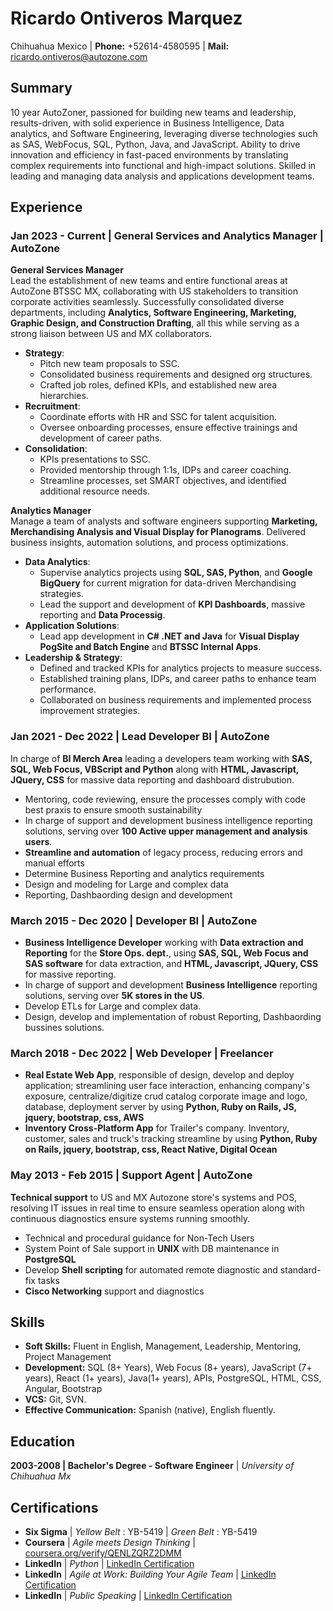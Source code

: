 # Ricardo Ontiveros Marquez
Chihuahua Mexico | **Phone:** +52614-4580595 | **Mail:** ricardo.ontiveros@autozone.com 
## **Summary**

10 year AutoZoner, passioned for building new teams and leadership, results-driven, with solid experience in Business Intelligence, Data analytics, and Software Engineering, leveraging diverse technologies such as SAS, WebFocus, SQL, Python, Java, and JavaScript. Ability to drive innovation and efficiency in fast-paced environments by translating complex requirements into functional and high-impact solutions. Skilled in leading and managing data analysis and applications development teams. 

## **Experience**

### **Jan 2023 - Current | General Services and Analytics Manager | AutoZone**
**General Services Manager**  
Lead the establishment of new teams and entire functional areas at AutoZone BTSSC MX, collaborating with US stakeholders to transition corporate activities seamlessly. Successfully consolidated diverse departments, including **Analytics, Software Engineering, Marketing, Graphic Design, and Construction Drafting**, all this while serving as a strong liaison between US and MX collaborators.  

- **Strategy**:  
  - Pitch new team proposals to SSC.  
  - Consolidated business requirements and designed org structures.  
  - Crafted job roles, defined KPIs, and established new area hierarchies.  
- **Recruitment**:  
  - Coordinate efforts with HR and SSC for talent acquisition.  
  - Oversee onboarding processes, ensure effective trainings and development of career paths.  
- **Consolidation**:  
  - KPIs presentations to SSC.  
  - Provided mentorship through 1:1s, IDPs and career coaching.  
  - Streamline processes, set SMART objectives, and identified additional resource needs.  

**Analytics Manager**  
Manage a team of analysts and software engineers supporting **Marketing, Merchandising Analysis and Visual Display for Planograms**. Delivered business insights, automation solutions, and process optimizations.

- **Data Analytics**:  
  - Supervise analytics projects using **SQL, SAS, Python**, and **Google BigQuery** for current migration for data-driven Merchandising strategies.  
  - Lead the support and development of **KPI Dashboards**, massive reporting and **Data Processig**.
- **Application Solutions**:  
  - Lead app development in **C# .NET  and Java** for **Visual Display PogSite and Batch Engine** and **BTSSC Internal Apps**.  
- **Leadership & Strategy**:  
  - Defined and tracked KPIs for analytics projects to measure success.  
  - Established training plans, IDPs, and career paths to enhance team performance.  
  - Collaborated on business requirements and implemented process improvement strategies. 

### **Jan 2021 - Dec 2022 | Lead Developer BI | AutoZone**  
In charge of **BI Merch Area** leading a developers team working with **SAS, SQL, Web Focus, VBScript and Python** along with **HTML, Javascript, JQuery, CSS** for massive data reporting and dashboard distrubution. 
- Mentoring, code reviewing, ensure the processes comply with code best praxis to ensure smooth sustainability
- In charge of support and development business intelligence reporting solutions, serving over **100 Active upper management and analysis users**. 
- **Streamline and automation** of legacy process, reducing errors and manual efforts
- Determine Business Reporting and analytics requirements 
- Design and modeling for Large and complex data
- Reporting, Dashbaording design and development 



### **March 2015 - Dec 2020 | Developer BI | AutoZone**  
- **Business Intelligence Developer** working with **Data extraction and Reporting** for the **Store Ops. dept.**, using **SAS, SQL, Web Focus and SAS software** for data extraction, and **HTML, Javascript, JQuery, CSS** for massive reporting. 
- In charge of support and development **Business Intelligence** reporting solutions, serving over **5K stores in the US**.
- Develop ETLs for Large and complex data.
- Design, develop and implementation of robust Reporting, Dashbaording bussines solutions. 


### **March 2018 - Dec 2022 | Web Developer | Freelancer** 
- **Real Estate Web App**, responsible of design, develop and deploy application; streamlining user face interaction, enhancing company's exposure, centralize/digitize crud catalog corporate image and logo, database, deployment server by using **Python, Ruby on Rails, JS, jquery, bootstrap, css, AWS** 
- **Inventory Cross-Platform App** for Trailer's company. Inventory, customer, sales and truck's tracking streamline by using **Python, Ruby on Rails, jquery, bootstrap, css, React Native, Digital Ocean**  

### **May 2013 - Feb 2015 | Support Agent | AutoZone**  
**Technical support** to US and MX Autozone store's systems and POS, resolving IT issues in real time to ensure seamless operation along with continuous diagnostics ensure systems running smoothly.  
- Technical and procedural guidance for Non-Tech Users
- System Point of Sale support in **UNIX**  with DB maintenance in **PostgreSQL**
- Develop **Shell scripting** for automated remote diagnostic and standard-fix tasks
- **Cisco Networking** support and diagnostics

## **Skills**

  - **Soft Skills:** Fluent in English, Management, Leadership, Mentoring, Project Management
  - **Development:** SQL (8+ Years), Web Focus (8+ years), JavaScript (7+ years), React (1+ years), Java(1+ years), APIs, PostgreSQL, HTML, CSS, Angular, Bootstrap
  - **VCS:** Git, SVN.
  - **Effective Communication:** Spanish (native), English fluently.

## **Education**

**2003-2008 | Bachelor's Degree - Software Engineer** | _University of Chihuahua Mx_

## **Certifications**

- **Six Sigma** | _Yellow Belt_ : YB-5419 | _Green Belt_ : YB-5419
- **Coursera** | _Agile meets Design Thinking_ | [coursera.org/verify/QENLZQRZ2DMM](https://www.coursera.org/verify/QENLZQRZ2DMM)
- **LinkedIn** | _Python_ | [LinkedIn Certification](https://www.linkedin.com/learning/certificates/34e97bd413c8d68475848c0120424db3f5735365c0b5d8fa16e4de02ea2c8cda)
- **LinkedIn** | _Agile at Work: Building Your Agile Team_ | [LinkedIn Certification](https://www.linkedin.com/learning/certificates/7fa4f88694378a986f867bc96304df70b640835ad3cab04596266b863704e06d?u=145525210)
- **LinkedIn** | _Public Speaking_ | [LinkedIn Certification](https://www.linkedin.com/learning/certificates/71f6b25f4176ccb4eeeec914a893dd543a4fbcbc2de093ad8ff6a9c1742379bf?u=145525210)
